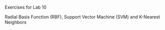 Exercises for Lab 10

Radial Basis Function (RBF), Support Vector Machine (SVM) and K-Nearest Neighbors

